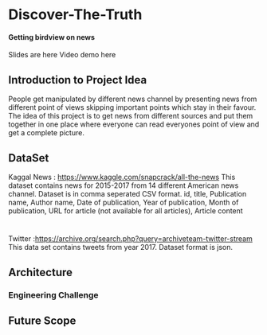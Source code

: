 # Discover-The-Truth

#### Getting birdview on news

Slides are here
Video demo here
## Introduction to Project Idea
People get manipulated by different news channel by presenting news from different point of views skipping important points which stay in their favour. The idea of this project is to get news from different sources and put them together in one place where everyone can read everyones point of view and get a complete picture. 

## DataSet
Kaggal News : https://www.kaggle.com/snapcrack/all-the-news
This dataset contains news for 2015-2017 from 14 different American news channel. Dataset is in comma seperated CSV format.
id, title, Publication name, Author name, Date of publication, Year of publication, Month of publication, URL for article (not available for all articles), Article content
#
Twitter :https://archive.org/search.php?query=archiveteam-twitter-stream
This data set contains tweets from year 2017. Dataset format is json.
## Architecture

### Engineering Challenge

## Future Scope

